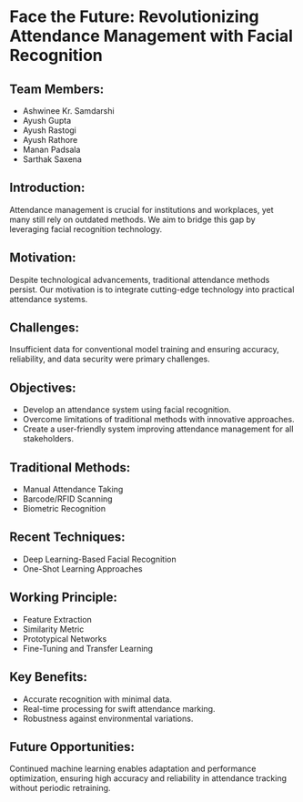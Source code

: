 # Face the Future: Revolutionizing Attendance Management with Facial Recognition

## Team Members:
- Ashwinee Kr. Samdarshi
- Ayush Gupta 
- Ayush Rastogi
- Ayush Rathore
- Manan Padsala
- Sarthak Saxena

## Introduction:
Attendance management is crucial for institutions and workplaces, yet many still rely on outdated methods. We aim to bridge this gap by leveraging facial recognition technology.

## Motivation:
Despite technological advancements, traditional attendance methods persist. Our motivation is to integrate cutting-edge technology into practical attendance systems.

## Challenges:
Insufficient data for conventional model training and ensuring accuracy, reliability, and data security were primary challenges.

## Objectives:
- Develop an attendance system using facial recognition.
- Overcome limitations of traditional methods with innovative approaches.
- Create a user-friendly system improving attendance management for all stakeholders.

## Traditional Methods:
- Manual Attendance Taking
- Barcode/RFID Scanning
- Biometric Recognition

## Recent Techniques:
- Deep Learning-Based Facial Recognition
- One-Shot Learning Approaches

## Working Principle:
- Feature Extraction
- Similarity Metric
- Prototypical Networks
- Fine-Tuning and Transfer Learning

## Key Benefits:
- Accurate recognition with minimal data.
- Real-time processing for swift attendance marking.
- Robustness against environmental variations.

## Future Opportunities:
Continued machine learning enables adaptation and performance optimization, ensuring high accuracy and reliability in attendance tracking without periodic retraining.
